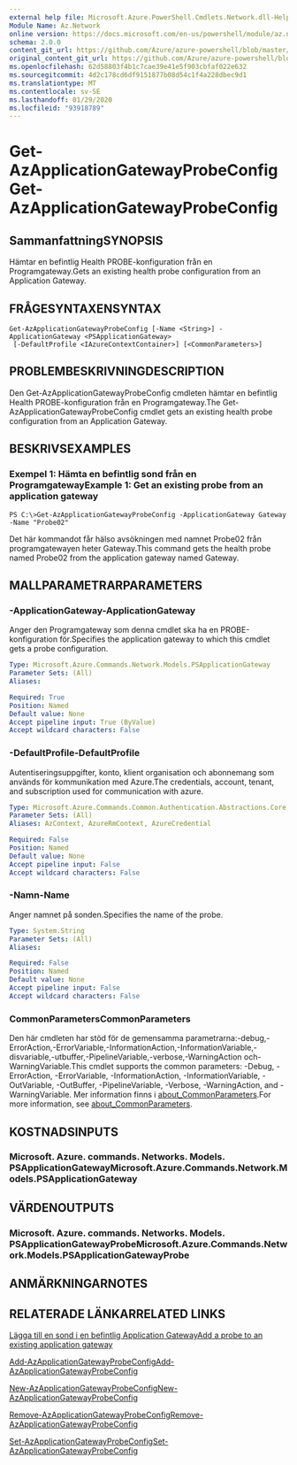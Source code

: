 ```yaml
---
external help file: Microsoft.Azure.PowerShell.Cmdlets.Network.dll-Help.xml
Module Name: Az.Network
online version: https://docs.microsoft.com/en-us/powershell/module/az.network/get-azapplicationgatewayprobeconfig
schema: 2.0.0
content_git_url: https://github.com/Azure/azure-powershell/blob/master/src/Network/Network/help/Get-AzApplicationGatewayProbeConfig.md
original_content_git_url: https://github.com/Azure/azure-powershell/blob/master/src/Network/Network/help/Get-AzApplicationGatewayProbeConfig.md
ms.openlocfilehash: 62d58803f4b1c7cae39e41e5f903cbfaf022e632
ms.sourcegitcommit: 4d2c178cd6df9151877b08d54c1f4a228dbec9d1
ms.translationtype: MT
ms.contentlocale: sv-SE
ms.lasthandoff: 01/29/2020
ms.locfileid: "93918789"
---
```

# <span data-ttu-id="de69c-101">Get-AzApplicationGatewayProbeConfig</span><span class="sxs-lookup"><span data-stu-id="de69c-101">Get-AzApplicationGatewayProbeConfig</span></span>

## <span data-ttu-id="de69c-102">Sammanfattning</span><span class="sxs-lookup"><span data-stu-id="de69c-102">SYNOPSIS</span></span>
<span data-ttu-id="de69c-103">Hämtar en befintlig Health PROBE-konfiguration från en Programgateway.</span><span class="sxs-lookup"><span data-stu-id="de69c-103">Gets an existing health probe configuration from an Application Gateway.</span></span>

## <span data-ttu-id="de69c-104">FRÅGESYNTAXEN</span><span class="sxs-lookup"><span data-stu-id="de69c-104">SYNTAX</span></span>

```
Get-AzApplicationGatewayProbeConfig [-Name <String>] -ApplicationGateway <PSApplicationGateway>
 [-DefaultProfile <IAzureContextContainer>] [<CommonParameters>]
```

## <span data-ttu-id="de69c-105">PROBLEMBESKRIVNING</span><span class="sxs-lookup"><span data-stu-id="de69c-105">DESCRIPTION</span></span>
<span data-ttu-id="de69c-106">Den Get-AzApplicationGatewayProbeConfig cmdleten hämtar en befintlig Health PROBE-konfiguration från en Programgateway.</span><span class="sxs-lookup"><span data-stu-id="de69c-106">The Get-AzApplicationGatewayProbeConfig cmdlet gets an existing health probe configuration from an Application Gateway.</span></span>

## <span data-ttu-id="de69c-107">BESKRIVS</span><span class="sxs-lookup"><span data-stu-id="de69c-107">EXAMPLES</span></span>

### <span data-ttu-id="de69c-108">Exempel 1: Hämta en befintlig sond från en Programgateway</span><span class="sxs-lookup"><span data-stu-id="de69c-108">Example 1: Get an existing probe from an application gateway</span></span>
```
PS C:\>Get-AzApplicationGatewayProbeConfig -ApplicationGateway Gateway -Name "Probe02"
```

<span data-ttu-id="de69c-109">Det här kommandot får hälso avsökningen med namnet Probe02 från programgatewayen heter Gateway.</span><span class="sxs-lookup"><span data-stu-id="de69c-109">This command gets the health probe named Probe02 from the application gateway named Gateway.</span></span>

## <span data-ttu-id="de69c-110">MALLPARAMETRAR</span><span class="sxs-lookup"><span data-stu-id="de69c-110">PARAMETERS</span></span>

### <span data-ttu-id="de69c-111">-ApplicationGateway</span><span class="sxs-lookup"><span data-stu-id="de69c-111">-ApplicationGateway</span></span>
<span data-ttu-id="de69c-112">Anger den Programgateway som denna cmdlet ska ha en PROBE-konfiguration för.</span><span class="sxs-lookup"><span data-stu-id="de69c-112">Specifies the application gateway to which this cmdlet gets a probe configuration.</span></span>

```yaml
Type: Microsoft.Azure.Commands.Network.Models.PSApplicationGateway
Parameter Sets: (All)
Aliases:

Required: True
Position: Named
Default value: None
Accept pipeline input: True (ByValue)
Accept wildcard characters: False
```

### <span data-ttu-id="de69c-113">-DefaultProfile</span><span class="sxs-lookup"><span data-stu-id="de69c-113">-DefaultProfile</span></span>
<span data-ttu-id="de69c-114">Autentiseringsuppgifter, konto, klient organisation och abonnemang som används för kommunikation med Azure.</span><span class="sxs-lookup"><span data-stu-id="de69c-114">The credentials, account, tenant, and subscription used for communication with azure.</span></span>

```yaml
Type: Microsoft.Azure.Commands.Common.Authentication.Abstractions.Core.IAzureContextContainer
Parameter Sets: (All)
Aliases: AzContext, AzureRmContext, AzureCredential

Required: False
Position: Named
Default value: None
Accept pipeline input: False
Accept wildcard characters: False
```

### <span data-ttu-id="de69c-115">-Namn</span><span class="sxs-lookup"><span data-stu-id="de69c-115">-Name</span></span>
<span data-ttu-id="de69c-116">Anger namnet på sonden.</span><span class="sxs-lookup"><span data-stu-id="de69c-116">Specifies the name of the probe.</span></span>

```yaml
Type: System.String
Parameter Sets: (All)
Aliases:

Required: False
Position: Named
Default value: None
Accept pipeline input: False
Accept wildcard characters: False
```

### <span data-ttu-id="de69c-117">CommonParameters</span><span class="sxs-lookup"><span data-stu-id="de69c-117">CommonParameters</span></span>
<span data-ttu-id="de69c-118">Den här cmdleten har stöd för de gemensamma parametrarna:-debug,-ErrorAction,-ErrorVariable,-InformationAction,-InformationVariable,-disvariable,-utbuffer,-PipelineVariable,-verbose,-WarningAction och-WarningVariable.</span><span class="sxs-lookup"><span data-stu-id="de69c-118">This cmdlet supports the common parameters: -Debug, -ErrorAction, -ErrorVariable, -InformationAction, -InformationVariable, -OutVariable, -OutBuffer, -PipelineVariable, -Verbose, -WarningAction, and -WarningVariable.</span></span> <span data-ttu-id="de69c-119">Mer information finns i [about_CommonParameters](https://go.microsoft.com/fwlink/?LinkID=113216).</span><span class="sxs-lookup"><span data-stu-id="de69c-119">For more information, see [about_CommonParameters](https://go.microsoft.com/fwlink/?LinkID=113216).</span></span>

## <span data-ttu-id="de69c-120">KOSTNADS</span><span class="sxs-lookup"><span data-stu-id="de69c-120">INPUTS</span></span>

### <span data-ttu-id="de69c-121">Microsoft. Azure. commands. Networks. Models. PSApplicationGateway</span><span class="sxs-lookup"><span data-stu-id="de69c-121">Microsoft.Azure.Commands.Network.Models.PSApplicationGateway</span></span>

## <span data-ttu-id="de69c-122">VÄRDEN</span><span class="sxs-lookup"><span data-stu-id="de69c-122">OUTPUTS</span></span>

### <span data-ttu-id="de69c-123">Microsoft. Azure. commands. Networks. Models. PSApplicationGatewayProbe</span><span class="sxs-lookup"><span data-stu-id="de69c-123">Microsoft.Azure.Commands.Network.Models.PSApplicationGatewayProbe</span></span>

## <span data-ttu-id="de69c-124">ANMÄRKNINGAR</span><span class="sxs-lookup"><span data-stu-id="de69c-124">NOTES</span></span>

## <span data-ttu-id="de69c-125">RELATERADE LÄNKAR</span><span class="sxs-lookup"><span data-stu-id="de69c-125">RELATED LINKS</span></span>

[<span data-ttu-id="de69c-126">Lägga till en sond i en befintlig Application Gateway</span><span class="sxs-lookup"><span data-stu-id="de69c-126">Add a probe to an existing application gateway</span></span>](https://azure.microsoft.com/en-us/documentation/articles/application-gateway-create-probe-ps/#add-a-probe-to-an-existing-application-gateway)

[<span data-ttu-id="de69c-127">Add-AzApplicationGatewayProbeConfig</span><span class="sxs-lookup"><span data-stu-id="de69c-127">Add-AzApplicationGatewayProbeConfig</span></span>](./Add-AzApplicationGatewayProbeConfig.md)

[<span data-ttu-id="de69c-128">New-AzApplicationGatewayProbeConfig</span><span class="sxs-lookup"><span data-stu-id="de69c-128">New-AzApplicationGatewayProbeConfig</span></span>](./New-AzApplicationGatewayProbeConfig.md)

[<span data-ttu-id="de69c-129">Remove-AzApplicationGatewayProbeConfig</span><span class="sxs-lookup"><span data-stu-id="de69c-129">Remove-AzApplicationGatewayProbeConfig</span></span>](./Remove-AzApplicationGatewayProbeConfig.md)

[<span data-ttu-id="de69c-130">Set-AzApplicationGatewayProbeConfig</span><span class="sxs-lookup"><span data-stu-id="de69c-130">Set-AzApplicationGatewayProbeConfig</span></span>](./Set-AzApplicationGatewayProbeConfig.md)

